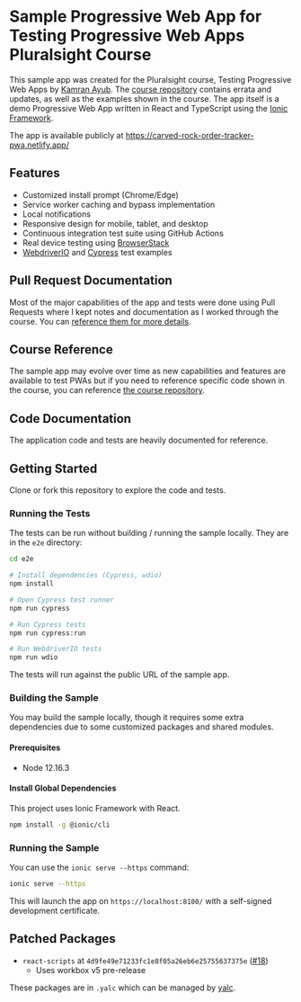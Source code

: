 # Sample Progressive Web App for Testing Progressive Web Apps Pluralsight Course

This sample app was created for the Pluralsight course, Testing Progressive Web Apps by [Kamran Ayub](https://github.com/kamranayub). The [course repository](https://github.com/kamranayub/pluralsight-testing-progressive-web-apps) contains errata and updates, as well as the examples shown in the course. The app itself is a demo Progressive Web App written in React and TypeScript using the [Ionic Framework](https://ionicframework.com/).

The app is available publicly at https://carved-rock-order-tracker-pwa.netlify.app/

## Features

- Customized install prompt (Chrome/Edge)
- Service worker caching and bypass implementation
- Local notifications
- Responsive design for mobile, tablet, and desktop
- Continuous integration test suite using GitHub Actions
- Real device testing using [BrowserStack](https://browserstack.com)
- [WebdriverIO](https://webdriver.io/) and [Cypress](https://cypress.io) test examples

## Pull Request Documentation

Most of the major capabilities of the app and tests were done using Pull Requests where I kept notes and documentation as I worked through the course. You can [reference them for more details](https://github.com/kamranayub/example-carved-rock-fitness-order-tracker/pulls?q=is%3Apr+sort%3Aupdated-desc+is%3Aclosed).

## Course Reference

The sample app may evolve over time as new capabilities and features are available to test PWAs but if you need to reference specific code shown in the course, you can reference [the course repository](https://github.com/kamranayub/pluralsight-testing-progressive-web-apps).

## Code Documentation

The application code and tests are heavily documented for reference.

## Getting Started

Clone or fork this repository to explore the code and tests.

### Running the Tests

The tests can be run without building / running the sample locally. They are in the `e2e` directory:

```bash
cd e2e

# Install dependencies (Cypress, wdio)
npm install

# Open Cypress test runner
npm run cypress

# Run Cypress tests
npm run cypress:run

# Run WebdriverIO tests
npm run wdio
```

The tests will run against the public URL of the sample app.

### Building the Sample

You may build the sample locally, though it requires some extra dependencies due to some customized packages and shared modules.

#### Prerequisites

- Node 12.16.3

#### Install Global Dependencies

This project uses Ionic Framework with React.

```bash
npm install -g @ionic/cli
```

### Running the Sample

You can use the `ionic serve --https` command:

```bash
ionic serve --https
```

This will launch the app on `https://localhost:8100/` with a self-signed development certificate.

## Patched Packages

- `react-scripts` at `4d9fe49e71233fc1e8f05a26eb6e25755637375e` ([#18](https://github.com/kamranayub/example-carved-rock-fitness-order-tracker/issues/18))
  - Uses workbox v5 pre-release

These packages are in `.yalc` which can be managed by [yalc](https://npmjs.com/package/yalc).
